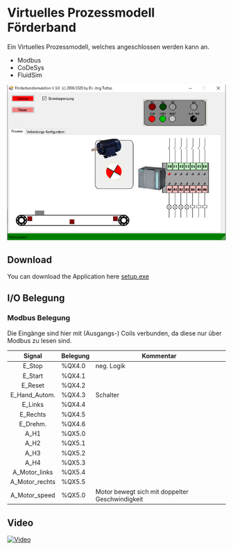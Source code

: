# Virtuelles Prozessmodell Förderband
Ein Virtuelles Prozessmodell, welches angeschlossen werden kann an.
- Modbus
- CoDeSys
- FluidSim

![Screenshot](Dok/screen1.png)
## Download
You can download the Application here [setup.exe](https://service.joerg-tuttas.de/CBasicModel/setup.exe)

## I/O Belegung
### Modbus Belegung 
Die Eingänge sind hier mit (Ausgangs-) Coils verbunden, da diese nur über Modbus zu lesen sind.

| Signal  | Belegung  | Kommentar  |
|:-:|---|---|
| E_Stop  | %QX4.0  | neg. Logik  |
| E_Start  | %QX4.1  |   |
| E_Reset  | %QX4.2  |   |
| E_Hand_Autom.  | %QX4.3  | Schalter  |
| E_Links | %QX4.4  |   |
| E_Rechts  | %QX4.5  |   |
| E_Drehm.  | %QX4.6  |   |
| A_H1  | %QX5.0  |   |
| A_H2  | %QX5.1  |   |
| A_H3  | %QX5.2  |   |
| A_H4  | %QX5.3  |   |
| A_Motor_links  | %QX5.4  |   |
| A_Motor_rechts  | %QX5.5  |   |
| A_Motor_speed  | %QX5.0  | Motor bewegt sich mit doppelter Geschwindigkeit  |
## Video
[![Video](http://img.youtube.com/vi/2EED5cE1UME/0.jpg)](http://www.youtube.com/watch?v=2EED5cE1UME)